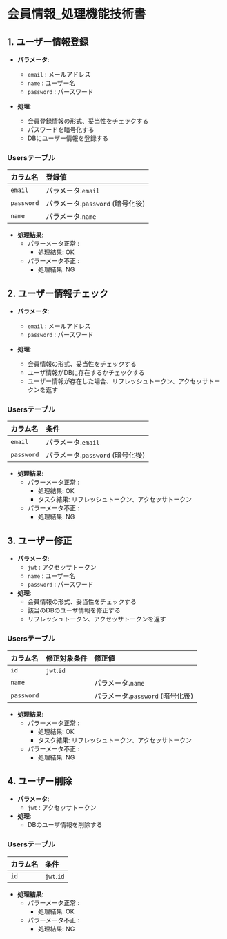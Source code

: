 # **会員情報_処理機能技術書**

## **1. ユーザー情報登録**
- **パラメータ**:
  - `email` : メールアドレス
  - `name` : ユーザー名
  - `password` : パースワード

- **処理**: 
  - 会員登録情報の形式、妥当性をチェックする
  - パスワードを暗号化する
  - DBにユーザー情報を登録する

### **Usersテーブル**
| カラム名            | 登録値             |
|:-------------------|:-------------------|
| `email`            | パラメータ.`email`  |
| `password`         | パラメータ.`password` (暗号化後)|
| `name`             | パラメータ.`name`   |

- **処理結果**: 
  - パラーメータ正常 :
    - 処理結果: OK
  - パラーメータ不正 :
    - 処理結果: NG

## **2. ユーザー情報チェック**
- **パラメータ**:
  - `email` : メールアドレス
  - `password` : パースワード

- **処理**: 
  - 会員情報の形式、妥当性をチェックする
  - ユーザ情報がDBに存在するかチェックする
  - ユーザー情報が存在した場合、リフレッシュトークン、アクセッサトークンを返す

### **Usersテーブル**
| カラム名           | 条件             |
|:------------------|:-------------------|
| `email`           | パラメータ.`email`  |
| `password`        | パラメータ.`password` (暗号化後) |

- **処理結果**: 
  - パラーメータ正常 :
    - 処理結果: OK
    - タスク結果: リフレッシュトークン、アクセッサトークン
  - パラーメータ不正 :
    - 処理結果: NG

## **3. ユーザー修正**
- **パラメータ**:
  - `jwt` : アクセッサトークン
  - `name` : ユーザー名
  - `password` : パースワード
- **処理**: 
  - 会員情報の形式、妥当性をチェックする
  - 該当のDBのユーザ情報を修正する
  - リフレッシュトークン、アクセッサトークンを返す

### **Usersテーブル**
| カラム名           | 修正対象条件      | 修正値         |
|:------------------|:--------------|:------------------|
| `id`           | `jwt`.`id`   | |
| `name`           || パラメータ.`name`|
| `password`       | | パラメータ.`password` (暗号化後) |

- **処理結果**: 
  - パラーメータ正常 :
    - 処理結果: OK
    - タスク結果: リフレッシュトークン、アクセッサトークン
  - パラーメータ不正 :
    - 処理結果: NG

## **4. ユーザー削除**
- **パラメータ**:
  - `jwt` : アクセッサトークン
- **処理**: 
  - DBのユーザ情報を削除する

### **Usersテーブル**
| カラム名           | 条件      |
|:------------------|:--------------|
| `id`           | `jwt`.`id`   |

- **処理結果**: 
  - パラーメータ正常 :
    - 処理結果: OK
  - パラーメータ不正 :
    - 処理結果: NG